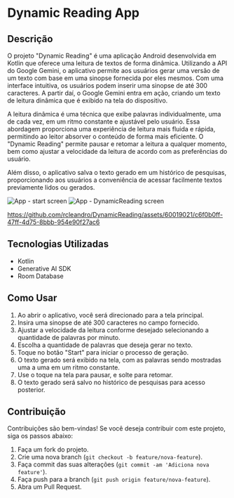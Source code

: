 # Dynamic Reading App

## Descrição

O projeto "Dynamic Reading" é uma aplicação Android desenvolvida em Kotlin que oferece uma leitura de textos de forma dinâmica. Utilizando a API do Google Gemini, o aplicativo permite aos usuários gerar uma versão de um texto com base em uma sinopse fornecida por eles mesmos. Com uma interface intuitiva, os usuários podem inserir uma sinopse de até 300 caracteres. A partir daí, o Google Gemini entra em ação, criando um texto de leitura dinâmica que é exibido na tela do dispositivo.

A leitura dinâmica é uma técnica que exibe palavras individualmente, uma de cada vez, em um ritmo constante e ajustável pelo usuário. Essa abordagem proporciona uma experiência de leitura mais fluida e rápida, permitindo ao leitor absorver o conteúdo de forma mais eficiente. O "Dynamic Reading" permite pausar e retomar a leitura a qualquer momento, bem como ajustar a velocidade da leitura de acordo com as preferências do usuário.

Além disso, o aplicativo salva o texto gerado em um histórico de pesquisas, proporcionando aos usuários a conveniência de acessar facilmente textos previamente lidos ou gerados.


![App - start screen](https://github.com/rcleandro/DynamicReading/assets/60019021/15513523-e492-4ec6-9e1d-f5f7a6f73981)
![App - DynamicReading screen](https://github.com/rcleandro/DynamicReading/assets/60019021/db364fc5-9063-45e4-acc5-4e1472336db1)

https://github.com/rcleandro/DynamicReading/assets/60019021/c6f0b0ff-47ff-4d75-8bbb-954e90f27ac6


## Tecnologias Utilizadas

- Kotlin
- Generative AI SDK
- Room Database


## Como Usar

1. Ao abrir o aplicativo, você será direcionado para a tela principal.
2. Insira uma sinopse de até 300 caracteres no campo fornecido. 
3. Ajustar a velocidade da leitura conforme desejado selecionando a quantidade de palavras por minuto. 
4. Escolha a quantidade de palavras que deseja gerar no texto. 
5. Toque no botão "Start" para iniciar o processo de geração. 
6. O texto gerado será exibido na tela, com as palavras sendo mostradas uma a uma em um ritmo constante. 
7. Use o toque na tela para pausar, e solte para retomar. 
8. O texto gerado será salvo no histórico de pesquisas para acesso posterior.


## Contribuição

Contribuições são bem-vindas! Se você deseja contribuir com este projeto, siga os passos abaixo:

1. Faça um fork do projeto.
2. Crie uma nova branch (`git checkout -b feature/nova-feature`).
3. Faça commit das suas alterações (`git commit -am 'Adiciona nova feature'`).
4. Faça push para a branch (`git push origin feature/nova-feature`).
5. Abra um Pull Request.
